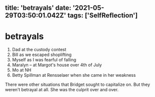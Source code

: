 title: 'betrayals'
date: '2021-05-29T03:50:01.042Z'
tags: ['SelfReflection']
---

<!-- Exported from TiddlyWiki at 19:18, 22nd October 2022 -->

# betrayals

1. Dad at the custody contest
1. Bill as we escaped shoplifting
1. Myself as I was fearful of falling
1. Maralyn – at Margot's house over 4th of July
1. Mo at NH
1. Betty Spillman at Rensselaer when she came in her weakness

There were other situations that Bridget sought to capitalize on. But they weren't betrayal at all. She was the culprit over and over.
